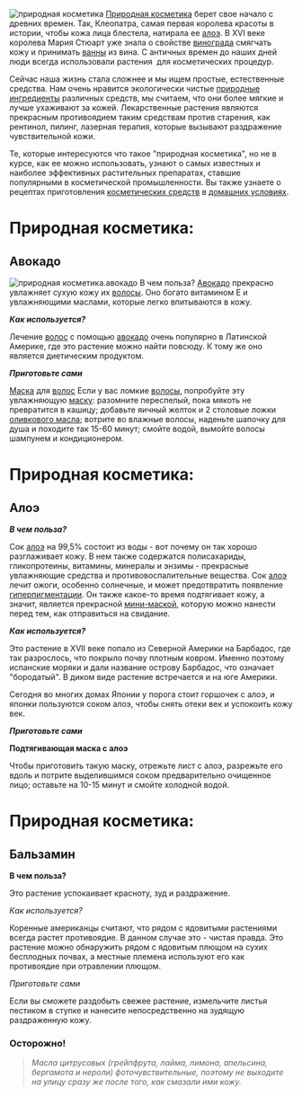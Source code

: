 ![природная косметика](https://studio-lora.info/wp-content/uploads/2017/12/природная-косметика.jpeg)
[Природная косметика](https://studio-lora.info/tag/природная-косметика/) берет свое начало с древних времен. Так, Клеопатра, самая первая королева красоты в истории, чтобы кожа лица блестела, натирала ее [алоэ](https://studio-lora.info/tag/алоэ/). В XVI веке королева Мария Стюарт уже знала о свойстве [винограда](https://studio-lora.info/tag/виноград/) смягчать кожу и принимать [ванны](https://studio-lora.info/tag/ванна/) из вина. С античных времен до наших дней люди всегда использовали растения  для косметических процедур.

Сейчас наша жизнь стала сложнее и мы ищем простые, естественные средства. Нам очень нравится экологически чистые [природные ингредиенты](https://studio-lora.info/tag/природная-косметика/) различных средств, мы считаем, что они более мягкие и лучше ухаживают за кожей. Лекарственные растения являются прекрасным противоядием таким средствам против старения, как рентинол, пилинг, лазерная терапия, которые вызывают раздражение чувствительной кожи.

Те, которые интересуются что такое "природная косметика", но не в курсе, как ее можно использовать, узнают о самых известных и наиболее эффективных растительных препаратах, ставшие популярными в косметической промышленности. Вы также узнаете о рецептах приготовления  [косметических средств](https://studio-lora.info/tag/косметические-средства/) в [домашних условиях](https://studio-lora.info/tag/домашний-уход/).

# Природная косметика:

## Авокадо

![природная косметика.авокадо](https://studio-lora.info/wp-content/uploads/2017/12/природная-косметика.авокадо.jpg)
В чем польза? [Авокадо](https://studio-lora.info/tag/авокадо/) прекрасно увлажняет сухую кожу их [волосы](https://studio-lora.info/tag/волосы/). Оно богато витамином Е и увлажняющими маслами, которые легко впитываются в кожу.

**_Как используется?_**

Лечение [волос](https://studio-lora.info/tag/волосы/) с помощью [авокадо](https://studio-lora.info/tag/авокадо/) очень популярно в Латинской Америке, где это растение можно найти повсюду. К тому же оно является диетическим продуктом.

**_Приготовьте сами_**

[Маска](https://studio-lora.info/tag/маска/) для [волос](https://studio-lora.info/tag/волосы/)
Если у вас ломкие [волосы](https://studio-lora.info/tag/волосы/), попробуйте эту увлажняющую [маску](https://studio-lora.info/tag/быстрые-маски/): разомните переспелый, пока мякоть не превратится в кашицу; добавьте яичный желток и 2 столовые ложки [оливкового масла](https://studio-lora.info/tag/оливковое-масло/); вотрите во влажные волосы, наденьте шапочку для душа и походите так 15-60 минут; смойте водой, вымойте волосы шампунем и кондиционером.

# Природная косметика:

## Алоэ

*__В чем польза?__* 

Сок [алоэ](https://studio-lora.info/tag/алоэ/) на 99,5% состоит из воды - вот почему он так хорошо разглаживает кожу. В нем также содержатся полисахариды, гликопротеины, витамины, минералы и энзимы - прекрасные увлажняющие средства и противовоспалительные вещества. Сок [алоэ](https://studio-lora.info/tag/алоэ/) лечит ожоги, особенно солнечные, и может предотвратить появление [гиперпигментации](https://studio-lora.info/tag/гиперпигментация/). Он также какое-то время подтягивает кожу, а значит, является прекрасной [мини-маской](https://studio-lora.info/tag/быстрые-маски/), которую можно нанести перед тем, как отправиться на свидание.

*__Как используется?__*

Это растение в XVII веке попало из Северной Америки на Барбадос, где так разрослось, что покрыло почву плотным ковром. Именно поэтому испанские моряки и дали название острову Барбадос, что означает "бородатый". В диком виде растение встречается и на юге Америки.

Сегодня во многих домах Японии у порога стоит горшочек с алоэ, и японки пользуются соком алоэ, чтобы снять отеки век и успокоить кожу век.

*__Приготовьте сами__*

__Подтягивающая маска с алоэ__

Чтобы приготовить такую маску, отрежьте лист с алоэ, разрежьте его вдоль и потрите выделившимся соком предварительно очищенное лицо; оставьте на 10-15 минут и смойте холодной водой.

# Природная косметика:

## Бальзамин

**В чем польза?**

Это растение успокаивает красноту, зуд и раздражение.

_Как используется?_

Коренные американцы считают, что рядом с ядовитыми растениями всегда растет противоядие. В данном случае это - чистая правда. Это растение можно обнаружить рядом с ядовитым плющом на сухих бесплодных почвах, а местные племена используют его как противоядие при отравлении плющом.

*Приготовьте сами*

Если вы сможете раздобыть свежее растение, измельчите листья пестиком в ступке и нанесите непосредственно на зудящую раздраженную кожу.

### __Осторожно!__

> *Масла цитрусовых (грейпфрута, лайма, лимона, апельсина, бергамота и нероли) фоточувствительные, поэтому не выходите на улицу сразу же после того, как смазали ими кожу.* 
